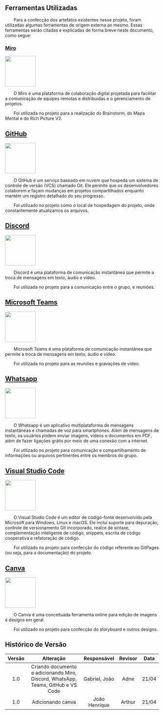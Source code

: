 ## Ferramentas Utilizadas

&emsp;&emsp;Para a confecção dos artefatos existentes nesse projeto, foram utilizadas algumas ferramentas de origem externa ao mesmo. Essas ferramentas serão citadas e explicadas de forma breve neste documento, como segue:

### [Miro](https://miro.com/pt/)

<img width="100px" src="/Assets/Ferramentas/miro.png">

&emsp;&emsp;O Miro é uma plataforma de colaboração digital projetada para facilitar a comunicação de equipes remotas e distribuídas e o gerenciamento de projetos.

&emsp;&emsp;Foi utilizada no projeto para a realização do Brainstorm, do Mapa Mental e do Rich Picture V2.

## [GitHub](https://github.com)

<img width="100px" src="/Assets/Ferramentas/github.png">

&emsp;&emsp;O GitHub é um serviço baseado em nuvem que hospeda um sistema de controle de versão (VCS) chamado Git. Ele permite que os desenvolvedores colaborem e façam mudanças em projetos compartilhados enquanto mantêm um registro detalhado do seu progresso.

&emsp;&emsp;Foi utilizado no projeto como o local de hospedagem do projeto, onde constantemente atualizamos os arquivos.

## [Discord](https://discord.com)

<img width="100px" src="/Assets/Ferramentas/discord.png">

&emsp;&emsp;Discord é uma plataforma de comunicação instantânea que permite a troca de mensagens em texto, áudio e vídeo.

&emsp;&emsp;Foi utilizada no projeto para a comunicação entre o grupo, e reuniões.

## [Microsoft Teams](https://www.microsoft.com/pt-br/microsoft-teams/group-chat-software)

<img width="100px" src="/Assets/Ferramentas/teams.png">

&emsp;&emsp;Microsoft Teams é uma plataforma de comunicação instantânea que permite a troca de mensagens em texto, áudio e vídeo.

&emsp;&emsp;Foi utilizada no projeto para as reuniões e gravações de vídeo.

## [Whatsapp](https://www.whatsapp.com/?lang=pt_br)

<img width="100px" src="/Assets/Ferramentas/whatsapp.png">

&emsp;&emsp;O Whatsapp é um aplicativo multiplataforma de mensagens instantâneas e chamadas de voz para smartphones. Além de mensagens de texto, os usuários podem enviar imagens, vídeos e documentos em PDF, além de fazer ligações grátis por meio de uma conexão com a internet.

&emsp;&emsp;Foi utilizado no projeto para comunicação e compartilhamento de informações ou arquivos pertinentes entre os membros do grupo.

## [Visual Studio Code](https://code.visualstudio.com)

<img width="100px" src="/Assets/Ferramentas/vscode.webp">

&emsp;&emsp;O Visual Studio Code é um editor de código-fonte desenvolvido pela Microsoft para Windows, Linux e macOS. Ele inclui suporte para depuração, controle de versionamento Git incorporado, realce de sintaxe, complementação inteligente de código, snippets, escrita de código cooperativa e refatoração de código.

&emsp;&emsp;Foi utilizado no projeto para confecção do código referente ao GitPages (ou seja, para a documentação) do projeto.

## [Canva](https://www.canva.com/)

<img width="100px" src="/Assets/Ferramentas/Canva.jpg">

&emsp;&emsp;O Canva é uma conceituada ferramenta online para edição de imagens e designs em geral.

&emsp;&emsp;Foi utilizado no projeto para confecção do storyboard e outros designs.

## Histórico de Versão

| Versão |                                    Alteração                                     |  Responsável  | Revisor | Data  |
| :----: | :------------------------------------------------------------------------------: | :-----------: | :-----: | :---: |
|  1.0   | Criando documento e adicionando Miro, Discord, WhatsApp, Teams, GitHub e VS Code | Gabriel, João |  Adne   | 21/04 |
|  1.0   |                                Adicionando canva                                 | João Henrique | Arthur  | 21/04 |

